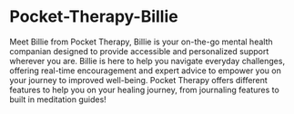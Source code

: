 # Pocket-Therapy-Billie
Meet Billie from Pocket Therapy, Billie is your on-the-go mental health companian designed to provide accessible and personalized support wherever you are. Billie is here to help you navigate everyday challenges, offering real-time encouragement and expert advice to empower you on your journey to improved well-being. Pocket Therapy offers different features to help you on your healing journey, from journaling features to built in meditation guides!
